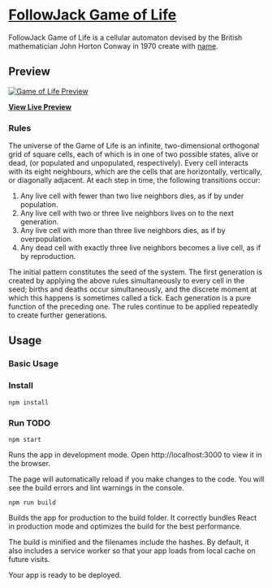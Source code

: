 # [FollowJack Game of Life](https://followjack.com/game_of_life)

FollowJack Game of Life is a cellular automaton devised by the British mathematician John Horton Conway in 1970 create with [name](webpage).

## Preview

[![Game of Life Preview](https://github.com/FollowJack/bootcamp/tree/master/game_of_life/docs/game_of_life.png)](http://followjack.com/game_of_life)

**[View Live Preview](http://followjack.com/game_of_life)**


### Rules

The universe of the Game of Life is an infinite, two-dimensional orthogonal grid of square cells, each of which is in one of two possible states, alive or dead, (or populated and unpopulated, respectively). Every cell interacts with its eight neighbours, which are the cells that are horizontally, vertically, or diagonally adjacent. At each step in time, the following transitions occur:   

1. Any live cell with fewer than two live neighbors dies, as if by under population.
2. Any live cell with two or three live neighbors lives on to the next generation.
3. Any live cell with more than three live neighbors dies, as if by overpopulation.
4. Any dead cell with exactly three live neighbors becomes a live cell, as if by reproduction.

The initial pattern constitutes the seed of the system. The first generation is created by applying the above rules simultaneously to every cell in the seed; births and deaths occur simultaneously, and the discrete moment at which this happens is sometimes called a tick. Each generation is a pure function of the preceding one. The rules continue to be applied repeatedly to create further generations.

## Usage

### Basic Usage

### Install

 `npm install`

### Run TODO

 `npm start`

Runs the app in development mode.
Open http://localhost:3000 to view it in the browser.

The page will automatically reload if you make changes to the code.
You will see the build errors and lint warnings in the console.


`npm run build`

Builds the app for production to the build folder.
It correctly bundles React in production mode and optimizes the build for the best performance.

The build is minified and the filenames include the hashes.
By default, it also includes a service worker so that your app loads from local cache on future visits.

Your app is ready to be deployed.

<!-- ## About

Start Bootstrap is an open source library of free Bootstrap templates and themes. All of the free templates and themes on Start Bootstrap are released under the MIT license, which means you can use them for any purpose, even for commercial projects.

* https://startbootstrap.com
* https://twitter.com/SBootstrap

Start Bootstrap was created by and is maintained by **[David Miller](http://davidmiller.io/)**, Owner of [Blackrock Digital](http://blackrockdigital.io/).

* http://davidmiller.io
* https://twitter.com/davidmillerskt
* https://github.com/davidtmiller

Start Bootstrap is based on the [Bootstrap](http://getbootstrap.com/) framework created by [Mark Otto](https://twitter.com/mdo) and [Jacob Thorton](https://twitter.com/fat).

React App built by [CincinnatiCodes](http://twitter.com/cincinnaticodes) -->

<!-- ## Copyright and License

Copyright 2013-2018 Blackrock Digital LLC. Code released under the [MIT](https://github.com/cincinnaticodes/react-stylish-portfolio/blob/gh-pages/LICENSE) license. -->
